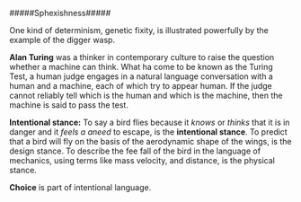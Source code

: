 #####Sphexishness#####

One kind of determinism, genetic fixity, is illustrated powerfully by the example of the digger wasp.

**Alan Turing** was a thinker in contemporary culture to raise the question whether a machine can think. What ha come to be known as the Turing Test, a human judge engages in a natural language conversation with a human and a machine, each of which try to appear human. If the judge cannot reliably tell which is the human and which is the machine, then the machine is said to pass the test.

**Intentional stance:** To say a bird flies because it *knows* or *thinks* that it is in danger and it *feels a aneed* to escape,  is the **intentional stance**. To predict that a bird will fly on the basis of the aerodynamic shape of the wings, is the design stance. To describe the fee fall of the bird in the language of mechanics, using terms like mass velocity, and distance, is the physical stance.

**Choice** is part of intentional language.